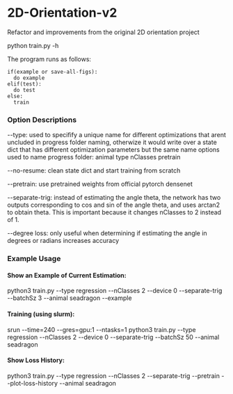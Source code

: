 # 2D-Orientation-v2
Refactor and improvements from the original 2D orientation project

python train.py -h

The program runs as follows:
  ```
  if(example or save-all-figs):
    do example
  elif(test):
    do test
  else:
    train
  ```
### Option Descriptions
--type: used to specifify a unique name for different optimizations that arent uncluded in progress folder naming, otherwize it would write over a state dict that has different optimization parameters but the same name
  options used to name progress folder:
    animal
    type
    nClasses
    pretrain

--no-resume: clean state dict and start training from scratch

--pretrain: use pretrained weights from official pytorch densenet

--separate-trig: instead of estimating the angle theta, the network has two outputs corresponding to cos and sin of the angle theta, and uses arctan2 to obtain theta. This is important because it changes nClasses to 2 instead of 1. 

--degree loss: only useful when determining if estimating the angle in degrees or radians increases accuracy


### Example Usage
#### Show an Example of Current Estimation: 
python3 train.py --type regression --nClasses 2 --device 0 --separate-trig --batchSz 3 --animal seadragon --example

#### Training (using slurm): 
srun --time=240 --gres=gpu:1 --ntasks=1 python3 train.py --type regression --nClasses 2 --device 0 --separate-trig --batchSz 50 --animal seadragon

#### Show Loss History: 
python3 train.py --type regression --nClasses 2 --separate-trig --pretrain --plot-loss-history --animal seadragon
